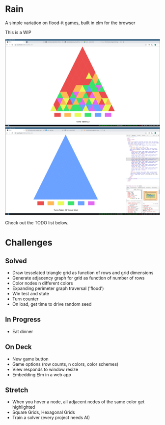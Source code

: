 # Rain

A simple variation on flood-it games, built in elm for the browser

This is a WIP

![Progress](./progress4a.png)
![Progress](./progress4b.png)

Check out the TODO list below.

# Challenges

## Solved

- Draw tesselated triangle grid as function of rows and grid dimensions
- Generate adjacency graph for grid as function of number of rows
- Color nodes n different colors
- Expanding perimeter graph traversal ('flood')
- Win test and state
- Turn counter
- On load, get time to drive random seed

## In Progress

- Eat dinner

## On Deck

- New game button
- Game options (row counts, n colors, color schemes)
- View responds to window resize
- Embedding Elm in a web app

## Stretch

- When you hover a node, all adjacent nodes of the same color get highlighted
- Square Grids, Hexagonal Grids
- Train a solver (every project needs AI)
